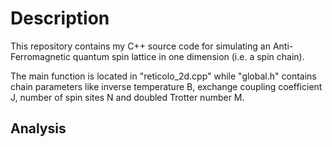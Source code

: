Description
===========================

This repository contains my C++ source code for simulating an Anti-Ferromagnetic quantum spin lattice in one dimension (i.e. a spin chain).

The main function is located in "reticolo_2d.cpp" while "global.h" contains chain parameters like inverse temperature B,
exchange coupling coefficient J, number of spin sites N and doubled Trotter number M.

Analysis
---------

